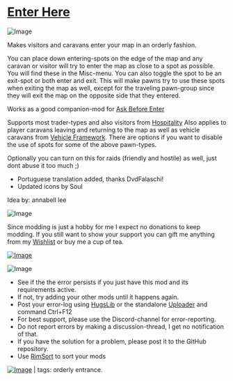 # [Enter Here](https://steamcommunity.com/sharedfiles/filedetails/?id=2824117092)

![Image](https://i.imgur.com/iCj5o7O.png)

Makes visitors and caravans enter your map in an orderly fashion. 

You can place down entering-spots on the edge of the map and any caravan or visitor will try to enter the map as close to a spot as possible. You will find these in the Misc-menu.
You can also toggle the spot to be an exit-spot or both enter and exit. 
This will make pawns try to use these spots when exiting the map as well, except for the traveling pawn-group since they will exit the map on the opposite side that they entered.

Works as a good companion-mod for [Ask Before Enter](https://steamcommunity.com/sharedfiles/filedetails/?id=2813027453)

Supports most trader-types and also visitors from [Hospitality](https://steamcommunity.com/sharedfiles/filedetails/?id=753498552)
Also applies to player caravans leaving and returning to the map as well as vehicle caravans from [Vehicle Framework](https://steamcommunity.com/sharedfiles/filedetails/?id=3014915404).
There are options if you want to disable the use of spots for some of the above pawn-types.

Optionally you can turn on this for raids (friendly and hostile) as well, just dont abuse it too much ;)

- Portuguese translation added, thanks DvdFalaschi!
- Updated icons by Soul

Idea by: annabell lee

![Image](https://i.imgur.com/Ds0rBAD.png)

Since modding is just a hobby for me I expect no donations to keep modding. If you still want to show your support you can gift me anything from my [Wishlist](https://store.steampowered.com/wishlist/id/Mlie) or buy me a cup of tea.

[![Image](https://i.imgur.com/VWG0yff.png)](https://ko-fi.com/G2G55DDYD)

![Image](https://i.imgur.com/5xwDG6H.png)



-  See if the the error persists if you just have this mod and its requirements active.
-  If not, try adding your other mods until it happens again.
-  Post your error-log using [HugsLib](https://steamcommunity.com/workshop/filedetails/?id=818773962) or the standalone [Uploader](https://steamcommunity.com/sharedfiles/filedetails/?id=2873415404) and command Ctrl+F12
-  For best support, please use the Discord-channel for error-reporting.
-  Do not report errors by making a discussion-thread, I get no notification of that.
-  If you have the solution for a problem, please post it to the GitHub repository.
-  Use [RimSort](https://github.com/RimSort/RimSort/releases/latest) to sort your mods

 

[![Image](https://img.shields.io/github/v/release/emipa606/EnterHere?label=latest%20version&style=plastic&labelColor=0070cd&color=white)](https://steamcommunity.com/sharedfiles/filedetails/changelog/2824117092) | tags:  orderly entrance.
